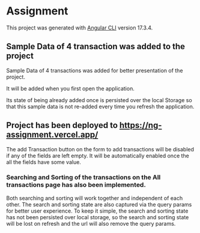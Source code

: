 # Assignment

This project was generated with [Angular CLI](https://github.com/angular/angular-cli) version 17.3.4.

## Sample Data of 4 transaction was added to the project

Sample Data of 4 transactions was added for better presentation of the project.

It will be added when you first open the application.

Its state of being already added once is persisted over the local Storage so that this sample data is not re-added every time you refresh the application.

## Project has been deployed to https://ng-assignment.vercel.app/

The add Transaction button on the form to add transactions will be disabled if any of the fields are left empty. It will be automatically enabled once the all the fields have some value.

### Searching and Sorting of the transactions on the All transactions page has also been implemented.

Both searching and sorting will work together and independent of each other.
The search and sorting state are also captured via the query params for better user experience.
To keep it simple, the search and sorting state has not been persisted over local storage, so the search and sorting state will be lost on refresh and the url will also remove the query params.
